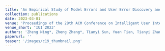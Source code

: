 ```yaml
---
title: 'An Empirical Study of Model Errors and User Error Discovery and Repair Strategies in Natural Language Database Queries'
collection: publications
date: 2023-03-01
venue: 'Proceedings of the 28th ACM Conference on Intelligent User Interfaces (IUI 2023)'
venue_short: 'IUI 2023'
authors: 'Zheng Ning*, Zheng Zhang*, Tianyi Sun, Yuan Tian, Tianyi Zhang, and <b>Toby Jia-Jun Li</b>'
paperurl: ''
teaser: '/images/c19_thumbnail.png'
---
```


